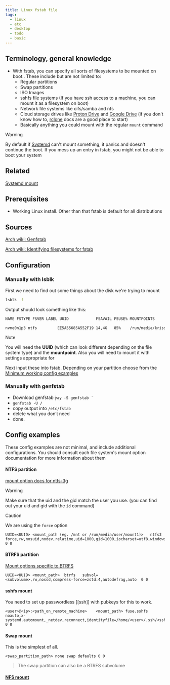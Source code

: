 ```yaml
---
title: Linux fstab file
tags:
  - linux
  - etc
  - desktop
  - todo
  - basic
---
```

Terminology, general knowledge
---
- With fstab, you can specify all sorts of filesystems to be mounted on boot.. These include but are not limited to:
	- Regular partitions
	- Swap partitions
	- ISO Images
	- sshfs file systems (If you have ssh access to a machine, you can mount it as a filesystem on boot)
	- Network file systems like cifs/samba and nfs
	- Cloud storage drives like [Proton Drive](https://rclone.org/protondrive/) and [Google Drive](https://rclone.org/drive/) (if you don't know how to, [rclone](https://rclone.org/docs/) docs are a good place to start)
	- Basically anything you could mount with the regular `mount` command

> [!WARNING]  
> By default if [Systemd](../Services/systemd/Systemd.md) can't mount something, it panics and doesn't continue the boot. If you mess up an entry in fstab, you might not be able to boot your system

Related
---
[Systemd mount](../Services/systemd/Systemd%20mount.md)

Prerequisites
---
- Working Linux install. Other than that fstab is default for all distributions

Sources
---
[Arch wiki: Genfstab](https://wiki.archlinux.org/title/Genfstab)

[Arch wiki: Identifying filesystems for fstab](https://wiki.archlinux.org/title/Fstab#Identifying_file_systems)

Configuration
---

### Manually with lsblk

First we need to find out some things about the disk we're trying to mount

```bash
lsblk -f
```

Output should look something like this:

```bash
NAME FSTYPE FSVER LABEL UUID            FSAVAIL FSUSE% MOUNTPOINTS  

nvme0n1p3 ntfs         EE5A55685A552F19 14,4G   85%    /run/media/krissssz/mnt  
```

> [!NOTE]  
> You will need the **UUID** (which can look different depending on the file system type) and the **mountpoint**. Also you will need to mount it with settings appropriate for 

Next input these into fstab. Depending on your partition choose from the [Minimum working config examples](#Minimum%20working%20config%20examples)

### Manually with genfstab

- Download genfstab  ̇`yay -S genfstab ̇`
- `genfstab -U /`
- copy output into `/etc/fstab`
- delete what you don’t need
- done.

###


Config examples
---

These config examples are not minimal, and include additional configurations. You should consult each file system's mount option documentation for more information about them
#### NTFS partition

[mount option docs for ntfs-3g](https://linux.die.net/man/8/mount.ntfs-3g)

> [!WARNING]  
> Make sure that the uid and the gid match the user you use.
> (you can find out your uid and gid with the `id` command)

> [!CAUTION]
> We are using the `force` option

```fstab
UUID=<UUID> <mount_path (eg. /mnt or /run/media/user/mount1)>   ntfs3 force,rw,nosuid,nodev,relatime,uid=1000,gid=1000,iocharset=utf8,windows_names,auto 0 0
```

#### BTRFS partition

[Mount options specific to BTRFS](https://btrfs.readthedocs.io/en/latest/ch-mount-options.html)

```fstab
UUID=<UUID> <mount_path>  btrfs   subvol=<subvolume>,rw,nossd,compress-force=zstd:4,autodefrag,auto  0 0
```

#### sshfs mount

You need to set up passwordless [[ssh]] with pubkeys for this to work.

```fstab
<user>@<ip>:<path_on_remote_machine>	<mount_path> fuse.sshfs noauto,x-systemd.automount,_netdev,reconnect,identityfile=/home/<user>/.ssh/<ssh_pubkey>,allow_other,default_permissions,auto 0 0
```

#### Swap mount

This is the simplest of all.

```
<swap_partition_path> none swap defaults 0 0
```

> The swap partition can also be a BTRFS subvolume

#### [NFS mount](../Filesystems/NFS.md#3.%20Mount%20shares%20permanently%20with%20fstab)


